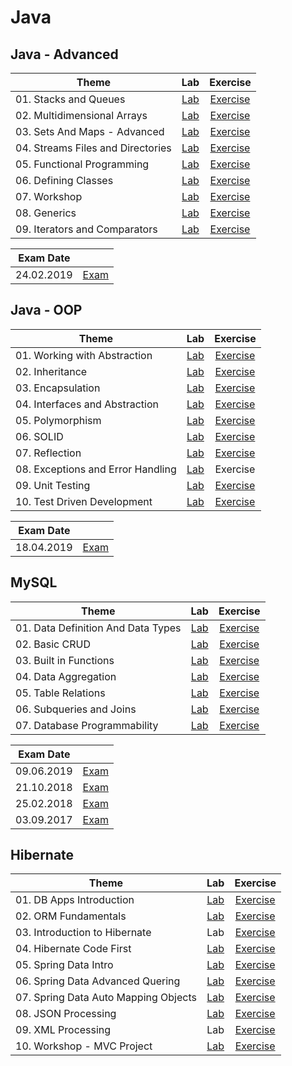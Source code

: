 # Java

## Java - Advanced

|Theme|Lab|Exercise|
|--|:--:|:--:|
|01. Stacks and Queues|[Lab](https://github.com/IvayloIV/Java/tree/master/Java-Advanced/Java-Advanced-May-2019/Lab-Stacks_and_Queues)|[Exercise](https://github.com/IvayloIV/Java/tree/master/Java-Advanced/Java-Advanced-May-2019/Exercise-Stacks_and_Queues)|
|02. Multidimensional Arrays|[Lab](https://github.com/IvayloIV/Java/tree/master/Java-Advanced/Java-Advanced-May-2019/Lab-Multidimensional_Arrays)|[Exercise](https://github.com/IvayloIV/Java/tree/master/Java-Advanced/Java-Advanced-May-2019/Exercise-Multidimensional_Arrays)|
|03. Sets And Maps - Advanced|[Lab](https://github.com/IvayloIV/Java/tree/master/Java-Advanced/Java-Advanced-May-2019/Lab-Sets_And_Maps_Advanced)|[Exercise](https://github.com/IvayloIV/Java/tree/master/Java-Advanced/Java-Advanced-May-2019/Exercise-Sets_And_Maps_Advanced)|
|04. Streams Files and Directories|[Lab](https://github.com/IvayloIV/Java/tree/master/Java-Advanced/Java-Advanced-May-2019/Lab-Streams_Files_and_Directories)|[Exercise](https://github.com/IvayloIV/Java/tree/master/Java-Advanced/Java-Advanced-May-2019/Exercise-Streams_Files_And_Directories)|
|05. Functional Programming|[Lab](https://github.com/IvayloIV/Java/tree/master/Java-Advanced/Java-Advanced-May-2019/Lab-Functional_Programming)|[Exercise](https://github.com/IvayloIV/Java/tree/master/Java-Advanced/Java-Advanced-May-2019/Exercise-Functional_Programming)|
|06. Defining Classes|[Lab](https://github.com/IvayloIV/Java/tree/master/Java-Advanced/Java-Advanced-May-2019/Lab-Defining_Classes)|[Exercise](https://github.com/IvayloIV/Java/tree/master/Java-Advanced/Java-Advanced-May-2019/Exercise-Defining_Classes)|
|07. Workshop|[Lab](https://github.com/IvayloIV/Java/tree/master/Java-Advanced/Java-Advanced-May-2019/Lab-Workshop)|[Exercise](https://github.com/IvayloIV/Java/tree/master/Java-Advanced/Java-Advanced-May-2019/Exercise-Workshop)|
|08. Generics|[Lab](https://github.com/IvayloIV/Java/tree/master/Java-Advanced/Java-Advanced-May-2019/Lab-Generics)|[Exercise](https://github.com/IvayloIV/Java/tree/master/Java-Advanced/Java-Advanced-May-2019/Exercise-Generics)|
|09. Iterators and Comparators|[Lab](https://github.com/IvayloIV/Java/tree/master/Java-Advanced/Java-Advanced-May-2019/Lab-Iterators_and_Comparators)|[Exercise](https://github.com/IvayloIV/Java/tree/master/Java-Advanced/Java-Advanced-May-2019/Exercise-Iterators_and_Comparators)|

|Exam Date||
|--|:--:|
|24.02.2019|[Exam](https://github.com/IvayloIV/Java/tree/master/Java-Advanced/Exams/24.02.2019)|

## Java - OOP

|Theme|Lab|Exercise|
|--|:--:|:--:|
|01. Working with Abstraction|[Lab](https://github.com/IvayloIV/Java/tree/master/Java-OOP/June-2019/Working_with_Abstraction/Lab)|[Exercise](https://github.com/IvayloIV/Java/tree/master/Java-OOP/June-2019/Working_with_Abstraction/Exercise)|
|02. Inheritance|[Lab](https://github.com/IvayloIV/Java/tree/master/Java-OOP/June-2019/Inheritance/Lab)|[Exercise](https://github.com/IvayloIV/Java/tree/master/Java-OOP/June-2019/Inheritance/Exercise)|
|03. Encapsulation|[Lab](https://github.com/IvayloIV/Java/tree/master/Java-OOP/June-2019/Encapsulation/Lab)|[Exercise](https://github.com/IvayloIV/Java/tree/master/Java-OOP/June-2019/Encapsulation/Exercise)|
|04. Interfaces and Abstraction|[Lab](https://github.com/IvayloIV/Java/tree/master/Java-OOP/June-2019/Interfaces_and_Abstraction/Lab)|[Exercise](https://github.com/IvayloIV/Java/tree/master/Java-OOP/June-2019/Interfaces_and_Abstraction/Exercise)|
|05. Polymorphism|[Lab](https://github.com/IvayloIV/Java/tree/master/Java-OOP/June-2019/Polymorphism/Lab)|[Exercise](https://github.com/IvayloIV/Java/tree/master/Java-OOP/June-2019/Polymorphism/Exercise)|
|06. SOLID|[Lab](https://github.com/IvayloIV/Java/tree/master/Java-OOP/June-2019/SOLID/Lab)|[Exercise](https://github.com/IvayloIV/Java/tree/master/Java-OOP/June-2019/SOLID/Exercise)|
|07. Reflection|[Lab](https://github.com/IvayloIV/Java/tree/master/Java-OOP/June-2019/Reflection/Lab)|[Exercise](https://github.com/IvayloIV/Java/tree/master/Java-OOP/June-2019/Reflection/Exercise)|
|08. Exceptions and Error Handling|[Lab](https://github.com/IvayloIV/Java/tree/master/Java-OOP/June-2019/Exceptions_and_Error_Handling/Lab)|Exercise|
|09. Unit Testing|[Lab](https://github.com/IvayloIV/Java/tree/master/Java-OOP/June-2019/Unit_Testing/Lab)|[Exercise](https://github.com/IvayloIV/Java/tree/master/Java-OOP/June-2019/Unit_Testing/Exercise)|
|10. Test Driven Development|[Lab](https://github.com/IvayloIV/Java/tree/master/Java-OOP/June-2019/Test_Driven_Development/Lab)|[Exercise](https://github.com/IvayloIV/Java/tree/master/Java-OOP/June-2019/Test_Driven_Development/Exercise)|

|Exam Date||
|--|:--:|
|18.04.2019|[Exam](https://github.com/IvayloIV/Java/tree/master/Java-OOP/Exams/18.04.2019)|

## MySQL

|Theme|Lab|Exercise|
|--|:--:|:--:|
|01. Data Definition And Data Types|[Lab](https://github.com/IvayloIV/Java/tree/master/MySQL/May-2019/Data_Definition_and_Data_Types/Lab)|[Exercise](https://github.com/IvayloIV/Java/tree/master/MySQL/May-2019/Data_Definition_and_Data_Types/Exercise)|
|02. Basic CRUD|[Lab](https://github.com/IvayloIV/Java/tree/master/MySQL/May-2019/Basic_CRUD/Lab)|[Exercise](https://github.com/IvayloIV/Java/tree/master/MySQL/May-2019/Basic_CRUD/Exercise)|
|03. Built in Functions|[Lab](https://github.com/IvayloIV/Java/tree/master/MySQL/May-2019/Built_in_Functions/Lab)|[Exercise](https://github.com/IvayloIV/Java/tree/master/MySQL/May-2019/Built_in_Functions/Exercise)|
|04. Data Aggregation|[Lab](https://github.com/IvayloIV/Java/tree/master/MySQL/May-2019/Data_Aggregation/Lab)|[Exercise](https://github.com/IvayloIV/Java/tree/master/MySQL/May-2019/Data_Aggregation/Exercise)|
|05. Table Relations|[Lab](https://github.com/IvayloIV/Java/tree/master/MySQL/May-2019/Table_Relations/Lab)|[Exercise](https://github.com/IvayloIV/Java/tree/master/MySQL/May-2019/Table_Relations/Exercise)|
|06. Subqueries and Joins|[Lab](https://github.com/IvayloIV/Java/tree/master/MySQL/May-2019/Subqueries_and_Joins/Lab)|[Exercise](https://github.com/IvayloIV/Java/tree/master/MySQL/May-2019/Subqueries_and_Joins/Exercise)|
|07. Database Programmability|[Lab](https://github.com/IvayloIV/Java/tree/master/MySQL/May-2019/Database_Programmability/Lab)|[Exercise](https://github.com/IvayloIV/Java/tree/master/MySQL/May-2019/Database_Programmability/Exercise)|

|Exam Date||
|--|:--:|
|09.06.2019|[Exam](https://github.com/IvayloIV/Java/tree/master/MySQL/Exams/09.06.2019)|
|21.10.2018|[Exam](https://github.com/IvayloIV/Java/tree/master/MySQL/Exams/21.10.2018)|
|25.02.2018|[Exam](https://github.com/IvayloIV/Java/tree/master/MySQL/Exams/25.02.2018)|
|03.09.2017|[Exam](https://github.com/IvayloIV/Java/tree/master/MySQL/Exams/03.09.2017)|

## Hibernate

|Theme|Lab|Exercise|
|--|:--:|:--:|
|01. DB Apps Introduction|[Lab](https://github.com/IvayloIV/Java/tree/master/Hibernate/June-2019/DB_Apps_Introduction/Lab)|[Exercise](https://github.com/IvayloIV/Java/tree/master/Hibernate/June-2019/DB_Apps_Introduction/Exercise)|
|02. ORM Fundamentals|[Lab](https://github.com/IvayloIV/Java/tree/master/Hibernate/June-2019/ORM_Fundamentals/Lab)|[Exercise](https://github.com/IvayloIV/Java/tree/master/Hibernate/June-2019/ORM_Fundamentals/Exercise)|
|03. Introduction to Hibernate|Lab|[Exercise](https://github.com/IvayloIV/Java/tree/master/Hibernate/June-2019/Introduction_to_Hibernate/Exercise)|
|04. Hibernate Code First|[Lab](https://github.com/IvayloIV/Java/tree/master/Hibernate/June-2019/Hibernate_Code_First/Lab)|[Exercise](https://github.com/IvayloIV/Java/tree/master/Hibernate/June-2019/Hibernate_Code_First/Exercise)|
|05. Spring Data Intro|[Lab](https://github.com/IvayloIV/Java/tree/master/Hibernate/June-2019/Spring_Data_Intro/Lab)|[Exercise](https://github.com/IvayloIV/Java/tree/master/Hibernate/June-2019/Spring_Data_Intro/Exercise)|
|06. Spring Data Advanced Quering|[Lab](https://github.com/IvayloIV/Java/tree/master/Hibernate/June-2019/Spring_Data_Advanced_Quering/Lab)|[Exercise](https://github.com/IvayloIV/Java/tree/master/Hibernate/June-2019/Spring_Data_Advanced_Quering/Exercise)|
|07. Spring Data Auto Mapping Objects|[Lab](https://github.com/IvayloIV/Java/tree/master/Hibernate/June-2019/Spring_Data_Auto_Mapping_Objects/Lab)|[Exercise](https://github.com/IvayloIV/Java/tree/master/Hibernate/June-2019/Spring_Data_Auto_Mapping_Objects/Exercise)|
|08. JSON Processing|[Lab](https://github.com/IvayloIV/Java/tree/master/Hibernate/June-2019/JSON_Processing/Lab)|[Exercise](https://github.com/IvayloIV/Java/tree/master/Hibernate/June-2019/JSON_Processing/Exercise)|
|09. XML Processing|Lab|[Exercise](https://github.com/IvayloIV/Java/tree/master/Hibernate/June-2019/XML_Processing/Exercise)|
|10. Workshop - MVC Project|[Lab](https://github.com/IvayloIV/Java/tree/master/Hibernate/June-2019/Workshop-MVC_Project/Lab)|[Exercise](https://github.com/IvayloIV/Java/tree/master/Hibernate/June-2019/Workshop-MVC_Project/Exercise)|
